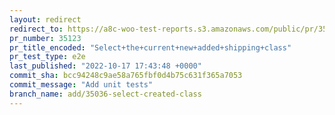 ```yaml
---
layout: redirect
redirect_to: https://a8c-woo-test-reports.s3.amazonaws.com/public/pr/35123/e2e/index.html
pr_number: 35123
pr_title_encoded: "Select+the+current+new+added+shipping+class"
pr_test_type: e2e
last_published: "2022-10-17 17:43:48 +0000"
commit_sha: bcc94248c9ae58a765fbf0d4b75c631f365a7053
commit_message: "Add unit tests"
branch_name: add/35036-select-created-class
---
```

